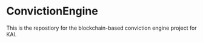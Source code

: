 # ConvictionEngine
This is the repostiory for the blockchain-based conviction engine project for KAI.

